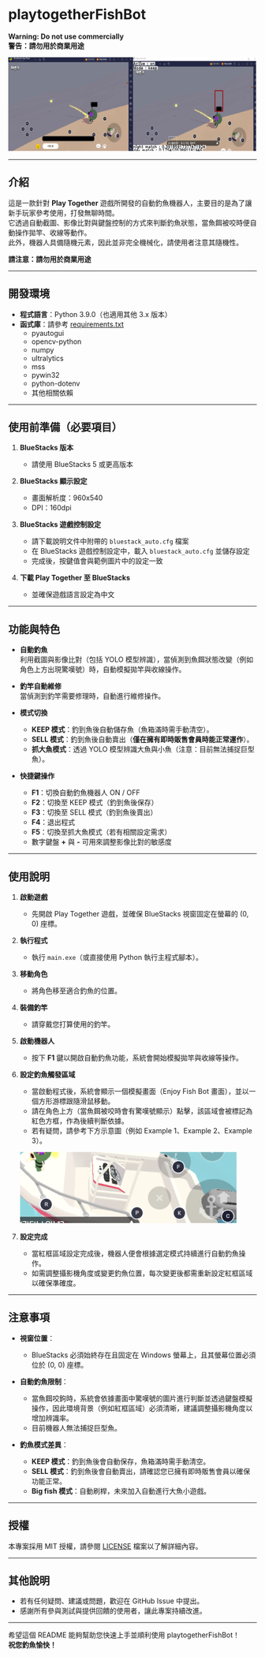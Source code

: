 # playtogetherFishBot

**Warning: Do not use commercially**  
**警告：請勿用於商業用途**

![示意圖](usage/img_source/img1.png)

---

## 介紹

這是一款針對 **Play Together** 遊戲所開發的自動釣魚機器人，主要目的是為了讓新手玩家參考使用，打發無聊時間。  
它透過自動截圖、影像比對與鍵盤控制的方式來判斷釣魚狀態，當魚餌被咬時便自動操作拋竿、收線等動作。  
此外，機器人具備隨機元素，因此並非完全機械化，請使用者注意其隨機性。  

**請注意：請勿用於商業用途**

---

## 開發環境

- **程式語言**：Python 3.9.0（也適用其他 3.x 版本）
- **函式庫**：請參考 [requirements.txt](requirements.txt)
  - pyautogui
  - opencv-python
  - numpy
  - ultralytics
  - mss
  - pywin32
  - python-dotenv
  - 其他相關依賴

---

## 使用前準備（必要項目）

1. **BlueStacks 版本**  
   - 請使用 BlueStacks 5 或更高版本

2. **BlueStacks 顯示設定**  
   - 畫面解析度：960x540  
   - DPI：160dpi

3. **BlueStacks 遊戲控制設定**  
   - 請下載說明文件中附帶的 `bluestack_auto.cfg` 檔案  
   - 在 BlueStacks 遊戲控制設定中，載入 `bluestack_auto.cfg` 並儲存設定  
   - 完成後，按鍵值會與範例圖片中的設定一致

4. **下載 Play Together 至 BlueStacks**  
   - 並確保遊戲語言設定為中文

---

## 功能與特色

- **自動釣魚**  
  利用截圖與影像比對（包括 YOLO 模型辨識），當偵測到魚餌狀態改變（例如角色上方出現驚嘆號）時，自動模擬拋竿與收線操作。

- **釣竿自動維修**  
  當偵測到釣竿需要修理時，自動進行維修操作。

- **模式切換**  
  - **KEEP 模式**：釣到魚後自動儲存魚（魚箱滿時需手動清空）。  
  - **SELL 模式**：釣到魚後自動賣出（**僅在擁有即時販售會員時能正常運作**）。  
  - **抓大魚模式**：透過 YOLO 模型辨識大魚與小魚（注意：目前無法捕捉巨型魚）。

- **快捷鍵操作**  
  - **F1**：切換自動釣魚機器人 ON / OFF  
  - **F2**：切換至 KEEP 模式（釣到魚後保存）  
  - **F3**：切換至 SELL 模式（釣到魚後賣出）  
  - **F4**：退出程式  
  - **F5**：切換至抓大魚模式（若有相關設定需求）  
  - 數字鍵盤 **+** 與 **-** 可用來調整影像比對的敏感度

---

## 使用說明

1. **啟動遊戲**  
   - 先開啟 Play Together 遊戲，並確保 BlueStacks 視窗固定在螢幕的 (0, 0) 座標。

2. **執行程式**  
   - 執行 `main.exe`（或直接使用 Python 執行主程式腳本）。

3. **移動角色**  
   - 將角色移至適合釣魚的位置。

4. **裝備釣竿**  
   - 請穿戴您打算使用的釣竿。

5. **啟動機器人**  
   - 按下 **F1** 鍵以開啟自動釣魚功能，系統會開始模擬拋竿與收線等操作。

6. **設定釣魚觸發區域**  
   - 當啟動程式後，系統會顯示一個模擬畫面（Enjoy Fish Bot 畫面），並以一個方形游標跟隨滑鼠移動。  
   - 請在角色上方（當魚餌被咬時會有驚嘆號顯示）點擊，該區域會被標記為紅色方框，作為後續判斷依據。  
   - 若有疑問，請參考下方示意圖（例如 Example 1、Example 2、Example 3）。

   ![設定示意圖](usage/img_source/img2.PNG)

7. **設定完成**  
   - 當紅框區域設定完成後，機器人便會根據選定模式持續進行自動釣魚操作。  
   - 如需調整攝影機角度或變更釣魚位置，每次變更後都需重新設定紅框區域以確保準確度。

---

## 注意事項

- **視窗位置**：  
  - BlueStacks 必須始終存在且固定在 Windows 螢幕上，且其螢幕位置必須位於 (0, 0) 座標。

- **自動釣魚限制**：  
  - 當魚餌咬鉤時，系統會依據畫面中驚嘆號的圖片進行判斷並透過鍵盤模擬操作，因此環境背景（例如紅框區域）必須清晰，建議調整攝影機角度以增加辨識率。  
  - 目前機器人無法捕捉巨型魚。

- **釣魚模式差異**：  
  - **KEEP 模式**：釣到魚後會自動保存，魚箱滿時需手動清空。  
  - **SELL 模式**：釣到魚後會自動賣出，請確認您已擁有即時販售會員以確保功能正常。
  - **Big fish 模式**：自動刷桿，未來加入自動進行大魚小遊戲。

---

## 授權

本專案採用 MIT 授權，請參閱 [LICENSE](LICENSE) 檔案以了解詳細內容。

---

## 其他說明

- 若有任何疑問、建議或問題，歡迎在 GitHub Issue 中提出。  
- 感謝所有參與測試與提供回饋的使用者，讓此專案持續改進。

---

希望這個 README 能夠幫助您快速上手並順利使用 playtogetherFishBot！  
**祝您釣魚愉快！**
